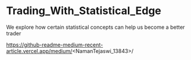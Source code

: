 # Trading_With_Statistical_Edge
We explore how certain statistical concepts can help us become a better trader


https://github-readme-medium-recent-article.vercel.app/medium/<NamanTejaswi_13843>/<trading-with-a-statistical-edge-2afea137b261>
